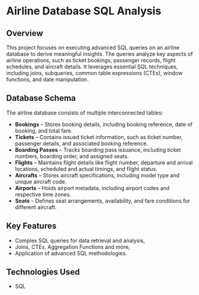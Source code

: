 # Airline Database SQL Analysis  

## Overview  
This project focuses on executing advanced SQL queries on an airline database to derive meaningful insights. The queries analyze key aspects of airline operations, such as ticket bookings, passenger records, flight schedules, and aircraft details. It leverages essential SQL techniques, including joins, subqueries, common table expressions (CTEs), window functions, and date manipulation.  

## Database Schema  
The airline database consists of multiple interconnected tables:  

- **Bookings** – Stores booking details, including booking reference, date of booking, and total fare.  
- **Tickets** – Contains issued ticket information, such as ticket number, passenger details, and associated booking reference.  
- **Boarding Passes** – Tracks boarding pass issuance, including ticket numbers, boarding order, and assigned seats.  
- **Flights** – Maintains flight details like flight number, departure and arrival locations, scheduled and actual timings, and flight status.  
- **Aircrafts** – Stores aircraft specifications, including model type and unique aircraft code.  
- **Airports** – Holds airport metadata, including airport codes and respective time zones.  
- **Seats** – Defines seat arrangements, availability, and fare conditions for different aircraft.  

## Key Features  
- Complex SQL queries for data retrieval and analysis,  
- Joins, CTEs, Aggregation Functions and more,
- Application of advanced SQL methodologies.

## Technologies Used  
- SQL  

